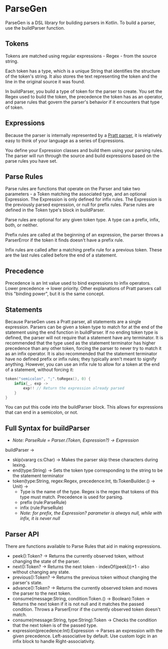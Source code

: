 # ParseGen

ParseGen is a DSL library for building parsers in Kotlin. To build a parser, use the buildParser function.

## Tokens

Tokens are matched using regular expressions - Regex - from the source string.

Each token has a type, which is a unique String that identifies the structure of the token's string. It also stores the
text representing the token and the line in the original source it was found.

In buildParser, you build a type of token for the parser to create. You set the Regex used to build the token, the
precedence the token has as an operator, and parse rules that govern the parser's behavior if it encounters that type of
token.

## Expressions

Because the parser is internally represented by a [Pratt parser](https://en.wikipedia.org/wiki/Pratt_parser), it is
relatively easy to think of your language as a series of Expressions.

You define your Expression classes and build them using your parsing rules. The parser will run through the source and
build expressions based on the parse rules you have set.

## Parse Rules

Parse rules are functions that operate on the Parser and take two parameters - a Token matching the associated type, and
an optional Expression. The Expression is only defined for infix rules. The Expression is the previously parsed
expression, or null for prefix rules. Parse rules are defined in the Token type's block in buildParser.

Parse rules are optional for any given token type. A type can a prefix, infix, both, or neither.

Prefix rules are called at the beginning of an expression, the parser throws a ParserError if the token it finds doesn't
have a prefix rule.

Infix rules are called after a matching prefix rule for a previous token. These are the last rules called before the end
of a statement.

## Precedence

Precedence is an Int value used to bind expressions to infix operators. Lower precedence -> lower priority. Other
explanations of Pratt parsers call this "binding power", but it is the same concept.

## Statements

Because ParseGen uses a Pratt parser, all statements are a single expression. Parsers can be given a token type to match
for at the end of the statement using the end function in buildParser. If no ending token type is defined, the parser
will not require that a statement have any terminator. It is recommended that the type used as the statement terminator
has higher precedence than any other token, forcing the parser to never try to match it as an infix operator. It is also
recommended that the statement terminator have no defined prefix or infix rules; they typically aren't meant to signify
anything. However, you can use an infix rule to allow for a token at the end of a statement, without forcing it:

````Kotlin
token("semicolon", ";".toRegex(), 0) {
    infix{_, exp ->
        exp!! // Return the expression already parsed
    }
}
````

You can put this code into the buildParser block. This allows for expressions that can end in a semicolon, or not.

## Full Syntax for buildParser

* _Note: ParseRule = Parser.(Token, Expression?) -> Expression_

buildParser ->

* skip(vararg cs:Char) -> Makes the parser skip these characters during lexing.
* end(type:String) -> Sets the token type corresponding to the string to be the statement terminator
* token(type:String, regex:Regex, precedence:Int, tb:TokenBuilder.() -> Unit) ->
  * Type is the name of the type. Regex is the regex that tokens of this type must match. Precedence is used for parsing.
  * prefix (rule:ParseRule)
  * infix (rule:ParseRule)
  * _Note: for prefix, the Expression? parameter is always null, while with infix, it is never null_

## Parser API

There are functions available to Parse Rules that aid in making expressions.

* peek():Token? -> Returns the currently observed token, without changing the state of the parser.
* next():Token? -> Returns the next token - indexOf(peek())+1 - also without changing any state.
* previous():Token? -> Returns the previous token without changing the parser's state.
* advance():Token? -> Returns the currently observed token and moves the parser to the next token.
* consume(message:String, condition:Token.() -> Boolean):Token -> Returns the next token if it is not null and it matches the passed condition. Throws a ParserError if the currently observed token doesn't match.
* consume(message:String, type:String):Token -> Checks the condition that the next token is of the passed type.
* expression(precedence:Int):Expression -> Parses an expression with the given precedence. Left-associative by default. Use custom logic in an infix block to handle Right-associativity.